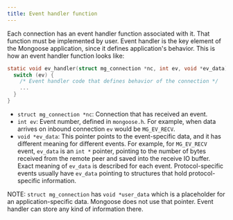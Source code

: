 ```yaml
---
title: Event handler function
---
```


Each connection has an event handler function associated with it. That function
must be implemented by user. Event handler is the key element of the Mongoose
application, since it defines application's behavior. This is how an event
handler function looks like:

```c
static void ev_handler(struct mg_connection *nc, int ev, void *ev_data) {
  switch (ev) {
    /* Event handler code that defines behavior of the connection */
    ...
  }
}
```

- `struct mg_connection *nc`: Connection that has received an event.
- `int ev`: Event number, defined in `mongoose.h`. For example, when data
  arrives on inbound connection `ev` would be `MG_EV_RECV`.
- `void *ev_data`: This pointer points to the event-specific data, and it has
  different meaning for different events. For example, for `MG_EV_RECV` event,
  `ev_data` is an `int *` pointer, pointing to the number of bytes received
  from the remote peer and saved into the receive IO buffer. Exact meaning of
  `ev_data` is described for each event. Protocol-specific events usually have
  `ev_data` pointing to structures that hold protocol-specific information.

NOTE: `struct mg_connection` has `void *user_data` which is a placeholder for
an application-specific data. Mongoose does not use that pointer. Event handler
can store any kind of information there.
